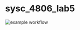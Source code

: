 # sysc_4806_lab5

![example workflow](https://github.com/EChase-18/sysc_4806_lab5/.github/workflows/lab5_action.yml/badge.svg)
